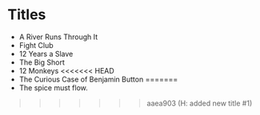 # Titles

- A River Runs Through It
- Fight Club
- 12 Years a Slave
- The Big Short
- 12 Monkeys
<<<<<<< HEAD
- The Curious Case of Benjamin Button
=======
- The spice must flow.
>>>>>>> aaea903 (H: added new title #1)
